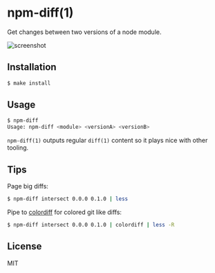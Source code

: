 
# npm-diff(1)

  Get changes between two versions of a node module.

  ![screenshot](https://i.cloudup.com/RgiBccKvdt.png)

## Installation

```bash
$ make install
```

## Usage

```bash
$ npm-diff
Usage: npm-diff <module> <versionA> <versionB>
```

  `npm-diff(1)` outputs regular `diff(1)` content so it plays nice with other tooling.

## Tips

  Page big diffs:

```bash
$ npm-diff intersect 0.0.0 0.1.0 | less
``` 

  Pipe to [colordiff](http://www.colordiff.org) for colored git like diffs:

```bash
$ npm-diff intersect 0.0.0 0.1.0 | colordiff | less -R
```

## License

  MIT

